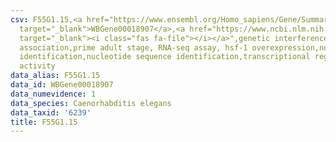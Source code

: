 ```yaml
---
csv: F55G1.15,<a href="https://www.ensembl.org/Homo_sapiens/Gene/Summary?db=core;g=WBGene00018907"
  target="_blank">WBGene00018907</a>,<a href="https://www.ncbi.nlm.nih.gov/pubmed/30894454"
  target="_blank"><i class="fas fa-file"></i></a>",genetic interference,functional
  association,prime adult stage, RNA-seq assay, hsf-1 overexpression,nucleotide sequence
  identification,nucleotide sequence identification,transcriptional regulation,up-regulates
  activity
data_alias: F55G1.15
data_id: WBGene00018907
data_numevidence: 1
data_species: Caenorhabditis elegans
data_taxid: '6239'
title: F55G1.15
---
```

